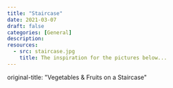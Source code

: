 ```yaml
---
title: "Staircase"
date: 2021-03-07
draft: false
categories: [General]
description: 
resources:
  - src: staircase.jpg
    title: The inspiration for the pictures below...
---
```


original-title: "Vegetables & Fruits on a Staircase"



